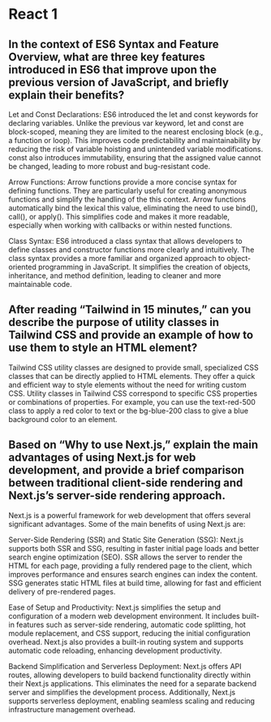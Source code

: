 # React 1
## In the context of ES6 Syntax and Feature Overview, what are three key features introduced in ES6 that improve upon the previous version of JavaScript, and briefly explain their benefits?

Let and Const Declarations:
ES6 introduced the let and const keywords for declaring variables. Unlike the previous var keyword, let and const are block-scoped, meaning they are limited to the nearest enclosing block (e.g., a function or loop). This improves code predictability and maintainability by reducing the risk of variable hoisting and unintended variable modifications. const also introduces immutability, ensuring that the assigned value cannot be changed, leading to more robust and bug-resistant code.

Arrow Functions:
Arrow functions provide a more concise syntax for defining functions. They are particularly useful for creating anonymous functions and simplify the handling of the this context. Arrow functions automatically bind the lexical this value, eliminating the need to use bind(), call(), or apply(). This simplifies code and makes it more readable, especially when working with callbacks or within nested functions.

Class Syntax:
ES6 introduced a class syntax that allows developers to define classes and constructor functions more clearly and intuitively. The class syntax provides a more familiar and organized approach to object-oriented programming in JavaScript. It simplifies the creation of objects, inheritance, and method definition, leading to cleaner and more maintainable code.

## After reading “Tailwind in 15 minutes,” can you describe the purpose of utility classes in Tailwind CSS and provide an example of how to use them to style an HTML element?

Tailwind CSS utility classes are designed to provide small, specialized CSS classes that can be directly applied to HTML elements. They offer a quick and efficient way to style elements without the need for writing custom CSS. Utility classes in Tailwind CSS correspond to specific CSS properties or combinations of properties. For example, you can use the text-red-500 class to apply a red color to text or the bg-blue-200 class to give a blue background color to an element.


## Based on “Why to use Next.js,” explain the main advantages of using Next.js for web development, and provide a brief comparison between traditional client-side rendering and Next.js’s server-side rendering approach.

Next.js is a powerful framework for web development that offers several significant advantages. Some of the main benefits of using Next.js are:

Server-Side Rendering (SSR) and Static Site Generation (SSG): Next.js supports both SSR and SSG, resulting in faster initial page loads and better search engine optimization (SEO). SSR allows the server to render the HTML for each page, providing a fully rendered page to the client, which improves performance and ensures search engines can index the content. SSG generates static HTML files at build time, allowing for fast and efficient delivery of pre-rendered pages.

Ease of Setup and Productivity: Next.js simplifies the setup and configuration of a modern web development environment. It includes built-in features such as server-side rendering, automatic code splitting, hot module replacement, and CSS support, reducing the initial configuration overhead. Next.js also provides a built-in routing system and supports automatic code reloading, enhancing development productivity.

Backend Simplification and Serverless Deployment: Next.js offers API routes, allowing developers to build backend functionality directly within their Next.js applications. This eliminates the need for a separate backend server and simplifies the development process. Additionally, Next.js supports serverless deployment, enabling seamless scaling and reducing infrastructure management overhead.
